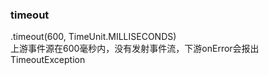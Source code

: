 ### timeout  

.timeout(600, TimeUnit.MILLISECONDS)  
上游事件源在600毫秒内，没有发射事件流，下游onError会报出TimeoutException  
